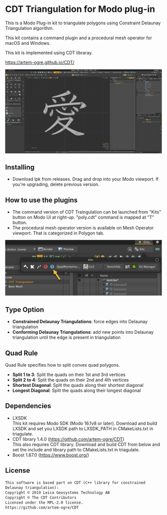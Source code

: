 # CDT Triangulation for Modo plug-in
This is a Modo Plug-in kit to triangulate polygons using Constraint Delaunay Triangulation algorithm.

This kit contains a command plugin and a procedural mesh operator for macOS and Windows.

This kit is implemented using CDT libraray.

https://artem-ogre.github.io/CDT/  


<div align="left">
<img src="./images/love.png" style='max-height: 350px; object-fit: contain'/>
</div>


## Installing
- Download lpk from releases. Drag and drop into your Modo viewport. If you're upgrading, delete previous version.

## How to use the plugins
- The command version of CDT Traingulation can be launched from "Kits" button on Modo UI at right-up. "poly.cdt" command is mapped at "T" button.  
- The procedural mesh operator version is available on Mesh Operator viewport. That is categorized in Polygon tab.
<div align="left">
<img src="./images/kits.png" style='max-height: 220px; object-fit: contain'/>
</div>

## Type Option
- **Constrained Delaunay Triangulations**: force edges into Delaunay triangulation
- **Conforming Delaunay Triangulations**: add new points into Delaunay triangulation until the edge is present in triangulation

## Quad Rule
Quad Rule specifies how to split convex quad polygons.
- **Split 1 to 3**: Split the quads on their 1st and 3rd vertices
- **Split 2 to 4**: Split the quads on their 2nd and 4th vertices
- **Shortest Diagonal**: Split the quads along their shortest diagonal
- **Longest Diagonal**: Split the quads along their longest diagonal

## Dependencies

- LXSDK  
This kit requires Modo SDK (Modo 16.1v8 or later). Download and build LXSDK and set you LXSDK path to LXSDK_PATH in CMakeLists.txt in triagulate.
- CDT library 1.4.0 (https://github.com/artem-ogre/CDT)  
This also requires CDT library. Download and build CDT from below and set the include and library path to CMakeLists.txt in triagulate.
- Boost 1.87.0 (https://www.boost.org/)


## License

```
This software is based part on CDT (C++ library for constrained Delaunay triangulation):
Copyright © 2019 Leica Geosystems Technology AB
Copyright © The CDT Contributors
Licensed under the MPL-2.0 license.
https://github.com/artem-ogre/CDT
```
